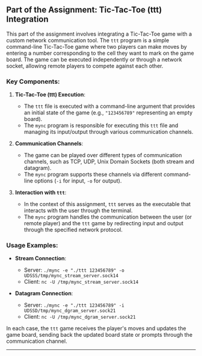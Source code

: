 
## Part of the Assignment: Tic-Tac-Toe (ttt) Integration

This part of the assignment involves integrating a Tic-Tac-Toe game with a custom network communication tool. The `ttt` program is a simple command-line Tic-Tac-Toe game where two players can make moves by entering a number corresponding to the cell they want to mark on the game board. The game can be executed independently or through a network socket, allowing remote players to compete against each other.

### Key Components:

1. **Tic-Tac-Toe (ttt) Execution**:
    - The `ttt` file is executed with a command-line argument that provides an initial state of the game (e.g., `"123456789"` representing an empty board).
    - The `mync` program is responsible for executing this `ttt` file and managing its input/output through various communication channels.

2. **Communication Channels**:
    - The game can be played over different types of communication channels, such as TCP, UDP, Unix Domain Sockets (both stream and datagram).
    - The `mync` program supports these channels via different command-line options (`-i` for input, `-o` for output).

3. **Interaction with `ttt`**:
    - In the context of this assignment, `ttt` serves as the executable that interacts with the user through the terminal.
    - The `mync` program handles the communication between the user (or remote player) and the `ttt` game by redirecting input and output through the specified network protocol.

### Usage Examples:

- **Stream Connection**: 
  - Server: `./mync -e "./ttt 123456789" -o UDSSS/tmp/mync_stream_server.sock14`
  - Client: `nc -U /tmp/mync_stream_server.sock14`

- **Datagram Connection**:
  - Server: `./mync -e "./ttt 123456789" -i UDSSD/tmp/mync_dgram_server.sock21`
  - Client: `nc -U /tmp/mync_dgram_server.sock21`

In each case, the `ttt` game receives the player's moves and updates the game board, sending back the updated board state or prompts through the communication channel.

---
